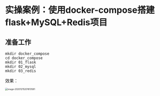 # 实操案例：使用docker-compose搭建flask+MySQL+Redis项目



## 准备工作

```shell
mkdir docker_compose
cd docker_compose
mkdir 01_flask
mkdir 02_mysql
mkdir 03_redis
```

效果：

<img src="assets/image-20201215201613581.png" alt="image-20201215201613581" style="zoom:50%;" />